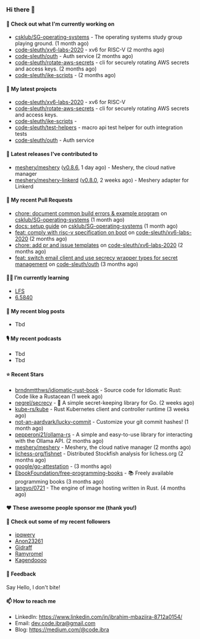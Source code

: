 

### Hi there 👋

#### 👷 Check out what I'm currently working on

- [csklub/SG-operating-systems](https://github.com/csklub/SG-operating-systems) - The operating systems study group playing ground. (1 month ago)
- [code-sleuth/xv6-labs-2020](https://github.com/code-sleuth/xv6-labs-2020) - xv6 for RISC-V  (2 months ago)
- [code-sleuth/outh](https://github.com/code-sleuth/outh) - Auth service (2 months ago)
- [code-sleuth/rotate-aws-secrets](https://github.com/code-sleuth/rotate-aws-secrets) - cli for securely rotating AWS secrets and access keys. (2 months ago)
- [code-sleuth/ike-scripts](https://github.com/code-sleuth/ike-scripts) -  (2 months ago)

#### 🌱 My latest projects

- [code-sleuth/xv6-labs-2020](https://github.com/code-sleuth/xv6-labs-2020) - xv6 for RISC-V 
- [code-sleuth/rotate-aws-secrets](https://github.com/code-sleuth/rotate-aws-secrets) - cli for securely rotating AWS secrets and access keys.
- [code-sleuth/ike-scripts](https://github.com/code-sleuth/ike-scripts) - 
- [code-sleuth/test-helpers](https://github.com/code-sleuth/test-helpers) - macro api test helper for outh integration tests
- [code-sleuth/outh](https://github.com/code-sleuth/outh) - Auth service

#### 🔭 Latest releases I've contributed to

- [meshery/meshery](https://github.com/meshery/meshery) ([v0.8.6](https://github.com/meshery/meshery/releases/tag/v0.8.6), 1 day ago) - Meshery, the cloud native manager
- [meshery/meshery-linkerd](https://github.com/meshery/meshery-linkerd) ([v0.8.0](https://github.com/meshery/meshery-linkerd/releases/tag/v0.8.0), 2 weeks ago) - Meshery adapter for Linkerd

#### 🔨 My recent Pull Requests

- [chore: document common build errors &amp; example program](https://github.com/csklub/SG-operating-systems/pull/2) on [csklub/SG-operating-systems](https://github.com/csklub/SG-operating-systems) (1 month ago)
- [docs: setup guide](https://github.com/csklub/SG-operating-systems/pull/1) on [csklub/SG-operating-systems](https://github.com/csklub/SG-operating-systems) (1 month ago)
- [feat: comply with risc-v specification on boot](https://github.com/code-sleuth/xv6-labs-2020/pull/2) on [code-sleuth/xv6-labs-2020](https://github.com/code-sleuth/xv6-labs-2020) (2 months ago)
- [chore: add pr and issue templates](https://github.com/code-sleuth/xv6-labs-2020/pull/1) on [code-sleuth/xv6-labs-2020](https://github.com/code-sleuth/xv6-labs-2020) (2 months ago)
- [feat: switch email client and use secrecy wrapper types for secret management](https://github.com/code-sleuth/outh/pull/22) on [code-sleuth/outh](https://github.com/code-sleuth/outh) (3 months ago)

#### 🌱📖 I’m currently learning
- [LFS](https://www.linuxfromscratch.org/lfs/)
- [6.5840](http://nil.csail.mit.edu/6.5840/2024/)

#### 📜 My recent blog posts
- Tbd

#### 🎙️ My recent podcasts
- Tbd
- Tbd

#### ⭐ Recent Stars

- [brndnmtthws/idiomatic-rust-book](https://github.com/brndnmtthws/idiomatic-rust-book) - Source code for Idiomatic Rust: Code like a Rustacean (1 week ago)
- [negrel/secrecy](https://github.com/negrel/secrecy) - 🤫 A simple secret-keeping library for Go. (2 weeks ago)
- [kube-rs/kube](https://github.com/kube-rs/kube) - Rust Kubernetes client and controller runtime (3 weeks ago)
- [not-an-aardvark/lucky-commit](https://github.com/not-an-aardvark/lucky-commit) - Customize your git commit hashes! (1 month ago)
- [pepperoni21/ollama-rs](https://github.com/pepperoni21/ollama-rs) - A simple and easy-to-use library for interacting with the Ollama API. (2 months ago)
- [meshery/meshery](https://github.com/meshery/meshery) - Meshery, the cloud native manager (2 months ago)
- [lichess-org/fishnet](https://github.com/lichess-org/fishnet) - Distributed Stockfish analysis for lichess.org (2 months ago)
- [google/go-attestation](https://github.com/google/go-attestation) -  (3 months ago)
- [EbookFoundation/free-programming-books](https://github.com/EbookFoundation/free-programming-books) - :books: Freely available programming books (3 months ago)
- [langyo/0721](https://github.com/langyo/0721) - The engine of image hosting written in Rust. (4 months ago)

#### ❤️ These awesome people sponsor me (thank you!)


#### 👯 Check out some of my recent followers

- [ipqwery](https://github.com/ipqwery)
- [Anon23261](https://github.com/Anon23261)
- [Gidraff](https://github.com/Gidraff)
- [Ramyromel](https://github.com/Ramyromel)
- [Kagendoooo](https://github.com/Kagendoooo)

#### 💬 Feedback

Say Hello, I don't bite!

#### 📫 How to reach me

- LinkedIn: https://www.linkedin.com/in/ibrahim-mbaziira-8712a0154/
- Email: dev.code.ibra@gmail.com
- Blog: https://medium.com/@code.ibra



